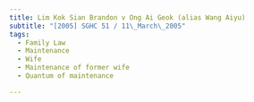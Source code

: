 ```yaml
---
title: Lim Kok Sian Brandon v Ong Ai Geok (alias Wang Aiyu)
subtitle: "[2005] SGHC 51 / 11\_March\_2005"
tags:
  - Family Law
  - Maintenance
  - Wife
  - Maintenance of former wife
  - Quantum of maintenance

---
```


